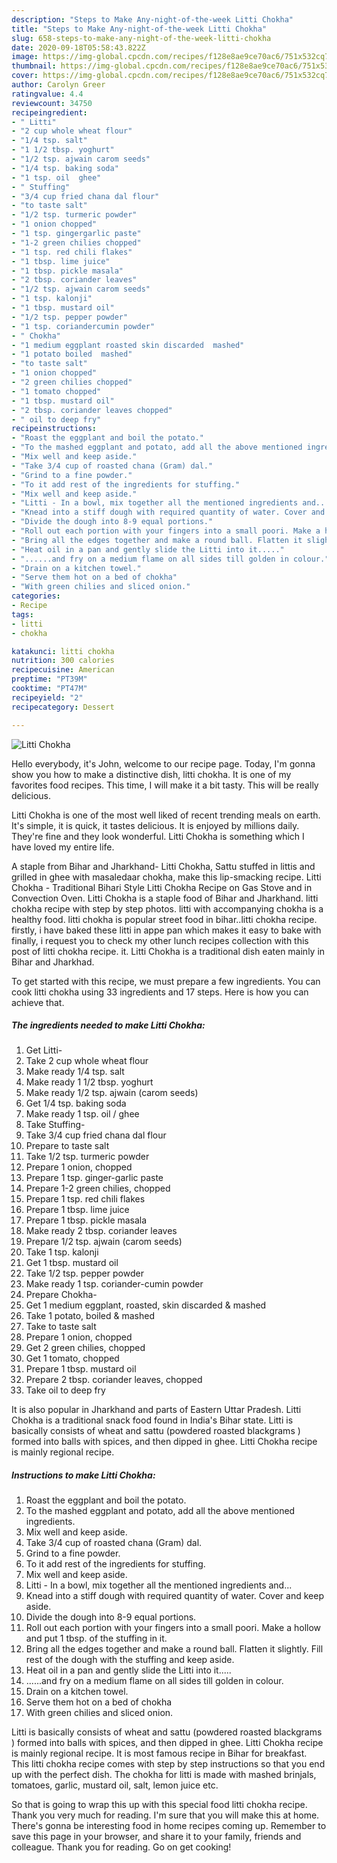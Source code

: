 ```yaml
---
description: "Steps to Make Any-night-of-the-week Litti Chokha"
title: "Steps to Make Any-night-of-the-week Litti Chokha"
slug: 658-steps-to-make-any-night-of-the-week-litti-chokha
date: 2020-09-18T05:58:43.822Z
image: https://img-global.cpcdn.com/recipes/f128e8ae9ce70ac6/751x532cq70/litti-chokha-recipe-main-photo.jpg
thumbnail: https://img-global.cpcdn.com/recipes/f128e8ae9ce70ac6/751x532cq70/litti-chokha-recipe-main-photo.jpg
cover: https://img-global.cpcdn.com/recipes/f128e8ae9ce70ac6/751x532cq70/litti-chokha-recipe-main-photo.jpg
author: Carolyn Greer
ratingvalue: 4.4
reviewcount: 34750
recipeingredient:
- " Litti"
- "2 cup whole wheat flour"
- "1/4 tsp. salt"
- "1 1/2 tbsp. yoghurt"
- "1/2 tsp. ajwain carom seeds"
- "1/4 tsp. baking soda"
- "1 tsp. oil  ghee"
- " Stuffing"
- "3/4 cup fried chana dal flour"
- "to taste salt"
- "1/2 tsp. turmeric powder"
- "1 onion chopped"
- "1 tsp. gingergarlic paste"
- "1-2 green chilies chopped"
- "1 tsp. red chili flakes"
- "1 tbsp. lime juice"
- "1 tbsp. pickle masala"
- "2 tbsp. coriander leaves"
- "1/2 tsp. ajwain carom seeds"
- "1 tsp. kalonji"
- "1 tbsp. mustard oil"
- "1/2 tsp. pepper powder"
- "1 tsp. coriandercumin powder"
- " Chokha"
- "1 medium eggplant roasted skin discarded  mashed"
- "1 potato boiled  mashed"
- "to taste salt"
- "1 onion chopped"
- "2 green chilies chopped"
- "1 tomato chopped"
- "1 tbsp. mustard oil"
- "2 tbsp. coriander leaves chopped"
- " oil to deep fry"
recipeinstructions:
- "Roast the eggplant and boil the potato."
- "To the mashed eggplant and potato, add all the above mentioned ingredients."
- "Mix well and keep aside."
- "Take 3/4 cup of roasted chana (Gram) dal."
- "Grind to a fine powder."
- "To it add rest of the ingredients for stuffing."
- "Mix well and keep aside."
- "Litti - In a bowl, mix together all the mentioned ingredients and..."
- "Knead into a stiff dough with required quantity of water. Cover and keep aside."
- "Divide the dough into 8-9 equal portions."
- "Roll out each portion with your fingers into a small poori. Make a hollow and put 1 tbsp. of the stuffing in it."
- "Bring all the edges together and make a round ball. Flatten it slightly. Fill rest of the dough with the stuffing and keep aside."
- "Heat oil in a pan and gently slide the Litti into it....."
- "......and fry on a medium flame on all sides till golden in colour."
- "Drain on a kitchen towel."
- "Serve them hot on a bed of chokha"
- "With green chilies and sliced onion."
categories:
- Recipe
tags:
- litti
- chokha

katakunci: litti chokha 
nutrition: 300 calories
recipecuisine: American
preptime: "PT39M"
cooktime: "PT47M"
recipeyield: "2"
recipecategory: Dessert

---
```



![Litti Chokha](https://img-global.cpcdn.com/recipes/f128e8ae9ce70ac6/751x532cq70/litti-chokha-recipe-main-photo.jpg)

Hello everybody, it's John, welcome to our recipe page. Today, I'm gonna show you how to make a distinctive dish, litti chokha. It is one of my favorites food recipes. This time, I will make it a bit tasty. This will be really delicious.

Litti Chokha is one of the most well liked of recent trending meals on earth. It's simple, it is quick, it tastes delicious. It is enjoyed by millions daily. They're fine and they look wonderful. Litti Chokha is something which I have loved my entire life.

A staple from Bihar and Jharkhand- Litti Chokha, Sattu stuffed in littis and grilled in ghee with masaledaar chokha, make this lip-smacking recipe. Litti Chokha - Traditional Bihari Style Litti Chokha Recipe on Gas Stove and in Convection Oven. Litti Chokha is a staple food of Bihar and Jharkhand. litti chokha recipe with step by step photos. litti with accompanying chokha is a healthy food. litti chokha is popular street food in bihar..litti chokha recipe. firstly, i have baked these litti in appe pan which makes it easy to bake with finally, i request you to check my other lunch recipes collection with this post of litti chokha recipe. it. Litti Chokha is a traditional dish eaten mainly in Bihar and Jharkhad.


To get started with this recipe, we must prepare a few ingredients. You can cook litti chokha using 33 ingredients and 17 steps. Here is how you can achieve that.

<!--inarticleads1-->

##### The ingredients needed to make Litti Chokha:

1. Get  Litti-
1. Take 2 cup whole wheat flour
1. Make ready 1/4 tsp. salt
1. Make ready 1 1/2 tbsp. yoghurt
1. Make ready 1/2 tsp. ajwain (carom seeds)
1. Get 1/4 tsp. baking soda
1. Make ready 1 tsp. oil / ghee
1. Take  Stuffing-
1. Take 3/4 cup fried chana dal flour
1. Prepare to taste salt
1. Take 1/2 tsp. turmeric powder
1. Prepare 1 onion, chopped
1. Prepare 1 tsp. ginger-garlic paste
1. Prepare 1-2 green chilies, chopped
1. Prepare 1 tsp. red chili flakes
1. Prepare 1 tbsp. lime juice
1. Prepare 1 tbsp. pickle masala
1. Make ready 2 tbsp. coriander leaves
1. Prepare 1/2 tsp. ajwain (carom seeds)
1. Take 1 tsp. kalonji
1. Get 1 tbsp. mustard oil
1. Take 1/2 tsp. pepper powder
1. Make ready 1 tsp. coriander-cumin powder
1. Prepare  Chokha-
1. Get 1 medium eggplant, roasted, skin discarded &amp; mashed
1. Take 1 potato, boiled &amp; mashed
1. Take to taste salt
1. Prepare 1 onion, chopped
1. Get 2 green chilies, chopped
1. Get 1 tomato, chopped
1. Prepare 1 tbsp. mustard oil
1. Prepare 2 tbsp. coriander leaves, chopped
1. Take  oil to deep fry


It is also popular in Jharkhand and parts of Eastern Uttar Pradesh. Litti Chokha is a traditional snack food found in India&#39;s Bihar state. Litti is basically consists of wheat and sattu (powdered roasted blackgrams ) formed into balls with spices, and then dipped in ghee. Litti Chokha recipe is mainly regional recipe. 

<!--inarticleads2-->

##### Instructions to make Litti Chokha:

1. Roast the eggplant and boil the potato.
1. To the mashed eggplant and potato, add all the above mentioned ingredients.
1. Mix well and keep aside.
1. Take 3/4 cup of roasted chana (Gram) dal.
1. Grind to a fine powder.
1. To it add rest of the ingredients for stuffing.
1. Mix well and keep aside.
1. Litti - In a bowl, mix together all the mentioned ingredients and...
1. Knead into a stiff dough with required quantity of water. Cover and keep aside.
1. Divide the dough into 8-9 equal portions.
1. Roll out each portion with your fingers into a small poori. Make a hollow and put 1 tbsp. of the stuffing in it.
1. Bring all the edges together and make a round ball. Flatten it slightly. Fill rest of the dough with the stuffing and keep aside.
1. Heat oil in a pan and gently slide the Litti into it.....
1. ......and fry on a medium flame on all sides till golden in colour.
1. Drain on a kitchen towel.
1. Serve them hot on a bed of chokha
1. With green chilies and sliced onion.


Litti is basically consists of wheat and sattu (powdered roasted blackgrams ) formed into balls with spices, and then dipped in ghee. Litti Chokha recipe is mainly regional recipe. It is most famous recipe in Bihar for breakfast. This litti chokha recipe comes with step by step instructions so that you end up with the perfect dish. The chokha for litti is made with mashed brinjals, tomatoes, garlic, mustard oil, salt, lemon juice etc. 

So that is going to wrap this up with this special food litti chokha recipe. Thank you very much for reading. I'm sure that you will make this at home. There's gonna be interesting food in home recipes coming up. Remember to save this page in your browser, and share it to your family, friends and colleague. Thank you for reading. Go on get cooking!
